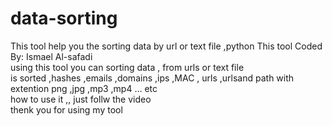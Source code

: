 # data-sorting
This tool help you the sorting data by url or text file ,python 
This tool Coded By: Ismael Al-safadi
<br>
using this tool you can sorting data , from urls or text file 
<br>
is sorted ,hashes ,emails ,domains ,ips ,MAC , urls ,urlsand path with extention png ,jpg ,mp3 ,mp4 ... etc 
<br>
how to use it ,, just follw  the video 
<br>
thenk you for using my tool 
